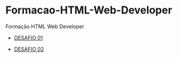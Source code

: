 # Formacao-HTML-Web-Developer
Formação HTML Web Developer

* [DESAFIO 01](https://marceldonin.github.io/Formacao-HTML-Web-Developer/tagshtml.html)

* [DESAFIO 02](https://marceldonin.github.io/Formacao-HTML-Web-Developer/desafio02_01home.html)
